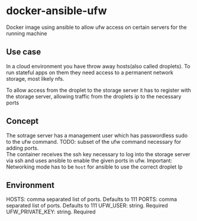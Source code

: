 # docker-ansible-ufw
Docker image using ansible to allow ufw access on certain servers for the running machine

## Use case
In a cloud environment you have throw away hosts(also called droplets). To run
stateful apps on them they need access to a permanent network storage, most
likely nfs.

To allow access from the droplet to the storage server it has to register with
the storage server, allowing traffic from the droplets ip to the necessary ports

## Concept
The sotrage server has a management user which has passwordless sudo to the ufw
command. TODO: subset of the ufw command necessary for adding ports.  
The container receives the ssh key necessary to log into the storage server via
ssh and uses ansible to enable the given ports in ufw. Important: Networking
mode has to be `host` for ansible to use the correct droplet Ip

## Environment
HOSTS: comma separated list of ports. Defaults to 111
PORTS: comma separated list of ports. Defaults to 111
UFW\_USER: string. Required
UFW\_PRIVATE\_KEY: string. Required
